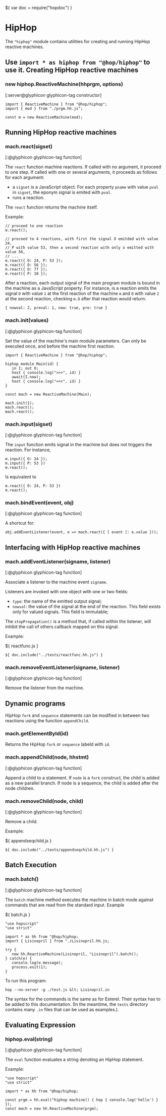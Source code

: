 ${ var doc = require("hopdoc") }

HipHop
======

The `"hiphop"` module contains utilities for creating and running
HipHop reactive machines.

Use `import * as hiphop from "@hop/hiphop"` to use it.
Creating HipHop reactive machines
---------------------------------

### new hiphop.ReactiveMachine(hhprgm, options) ###
[:server@glyphicon glyphicon-tag constructor]

```hopscript
import { ReactiveMachine } from "@hop/hiphop";
import { mod } from "./prgm.hh.js";

const m = new ReactiveMachine(mod);
```

Running HipHop reactive machines
--------------------------------

### mach.react(sigset) ###
[:@glyphicon glyphicon-tag function]

The `react` function machine reactions. If called with no argument,
it proceed to one step. If called with one or several arguments, it
proceeds as follows for each argument:

  * a `sigset` is a JavaScript object. For each property `pname` with
 value `pval` in `sigset`, the eponym signal is emited with `pval`.
  * runs a reaction.


The `react` function returns the machine itself. 

Example:

```hopscript
// proceed to one reaction
m.react(); 

// proceed to 4 reactions, with first the signal O emitded with value 24,
// P with value 53, then a second reaction with only o emitted with value 56,
// ...
m.react({ O: 24, P: 53 });
m.react({ O: 56 });
m.react({ O: 77 });
m.react({ P: 10 });
```

After a reaction, each output signal of the main program module is
bound in the machine as a JavaScript property. For instance, is a
reaction emits the signal `O` with value `1` at the first reaction
of the machine `m` and `O` with value `2` at the second reaction, checking 
`m.O` after that reaction would return:

```
{ nowval: 2, preval: 1, now: true, pre: true }
```

### mach.init(values) ###
[:@glyphicon glyphicon-tag function]

Set the value of the machine's main module parameters. Can only be executed
once, and before the machine first reaction.

```hopscript
import { ReactiveMachine } from "@hop/hiphop";

hiphop module Main(id) {
   in I; out O;
   host { console.log(">>>", id) }
   await(I.now);
   host { console.log("<<<", id) }
}

const mach = new ReactiveMachine(Main);

mach.init(1);
mach.react();
mach.react();
```

### mach.input(sigset) ###
[:@glyphicon glyphicon-tag function]

The `input` function emits signal in the machine but does not
triggers the reaction. For instance,

```hopscript
m.input({ O: 24 });
m.input({ P: 53 })
m.react();
```

Is equivalent to

```hopscript
m.react({ O: 24, P: 53 })
m.react();
```

### mach.bindEvent(event, obj) ###
[:@glyphicon glyphicon-tag function]

A shortcut for:

```hopscript
obj.addEventListener(event, e => mach.react({ [ event ]: e.value }));
```

Interfacing with HipHop reactive machines
-----------------------------------------

### mach.addEventListener(signame, listener) ###
[:@glyphicon glyphicon-tag function]

Associate a listener to the machine event `signame`.

Listeners are invoked with one object with one or two fields:

  * `type`: the name of the emitted output signal;
  * `nowval`: the value of the signal at the end of the reaction.
 This field exists only for valued signals. This field is immutable;


The `stopPropagation()` is a method that, if called within the listener, will
inhibit the call of others callback mapped on this signal.

Example:

${ <span class="label label-info">reactfunc.js</span> }

```hopscript
${ doc.include("../tests/reactfunc.hh.js") }
```

### mach.removeEventListener(signame, listener) ###
[:@glyphicon glyphicon-tag function]

Remove the listener from the machine.


Dynamic programs
----------------

HipHop `fork` and `sequence` statements can be modified in between two
reactions using the function `appendChild`.

### mach.getElementById(id) ###

Returns the HipHop `fork` or `sequence` labeld with `id`.

### mach.appendChild(node, hhstmt) ###
[:@glyphicon glyphicon-tag function]

Append a child to a statement. If `node` is a `fork` construct, the
child is added as a new parallel branch. If node is a sequence, the
child is added after the node children.

### mach.removeChild(node, child) ###
[:@glyphicon glyphicon-tag function]

Remove a child.

Example:

${ <span class="label label-info">appendseqchild.js</span> }

```hopscript
${ doc.include("../tests/appendseqchild.hh.js") }
```


Batch Execution
---------------

### mach.batch() ###
[:@glyphicon glyphicon-tag function]

The `batch` machine method executes the machine in batch mode against
commands that are read from the standard input. Example

${ <span class="label label-info">batch.js</span> }

```hopscript
"use hopscript"
"use strict"

import * as hh from "@hop/hiphop;
import { Lisinopril } from "./Lisinopril.hh.js;

try {
   new hh.ReactiveMachine(Lisinopril, "Lisinopril").batch();
} catch(e) {
   console.log(e.message);
   process.exit(1);
}
```

To run this program:

```shell
hop --no-server -g ./test.js &lt; Lisinopril.in
```

The syntax for the commands is the same as for Esterel. Their syntax
has to be added to this documentation. (In the meantime, the `tests`
directory contains many `.in` files that can be used as examples.).


Evaluating Expression
---------------------

### hiphop.eval(string) ###
[:@glyphicon glyphicon-tag function]

The `eval` function evaluates a string denoting an HipHop statement.

Example:

```hopscript
"use hopscript"
"use strict"

import * as hh from "@hop/hiphop;

const prgm = hh.eval("hiphop machine() { hop { console.log('hello') } });
const mach = new hh.ReactiveMachine(prgm);
```
